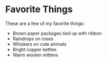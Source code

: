 # Favorite Things

These are a few of my favorite things:
- Brown paper packages tied up with ribbon
- Raindrops on roses
- Whiskers on cute animals
- Bright copper kettles
- Warm woolen mittens
